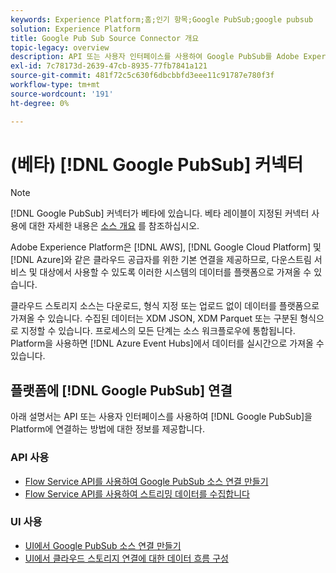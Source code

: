 ```yaml
---
keywords: Experience Platform;홈;인기 항목;Google PubSub;google pubsub
solution: Experience Platform
title: Google Pub Sub Source Connector 개요
topic-legacy: overview
description: API 또는 사용자 인터페이스를 사용하여 Google PubSub를 Adobe Experience Platform에 연결하는 방법을 알아봅니다.
exl-id: 7c78173d-2639-47cb-8935-77fb7841a121
source-git-commit: 481f72c5c630f6dbcbbfd3eee11c91787e780f3f
workflow-type: tm+mt
source-wordcount: '191'
ht-degree: 0%

---
```


# (베타) [!DNL Google PubSub] 커넥터

>[!NOTE]
>
>[!DNL Google PubSub] 커넥터가 베타에 있습니다. 베타 레이블이 지정된 커넥터 사용에 대한 자세한 내용은 [소스 개요](../../home.md#terms-and-conditions) 를 참조하십시오.

Adobe Experience Platform은 [!DNL AWS], [!DNL Google Cloud Platform] 및 [!DNL Azure]와 같은 클라우드 공급자를 위한 기본 연결을 제공하므로, 다운스트림 서비스 및 대상에서 사용할 수 있도록 이러한 시스템의 데이터를 플랫폼으로 가져올 수 있습니다.

클라우드 스토리지 소스는 다운로드, 형식 지정 또는 업로드 없이 데이터를 플랫폼으로 가져올 수 있습니다. 수집된 데이터는 XDM JSON, XDM Parquet 또는 구분된 형식으로 지정할 수 있습니다. 프로세스의 모든 단계는 소스 워크플로우에 통합됩니다. Platform을 사용하면 [!DNL Azure Event Hubs]에서 데이터를 실시간으로 가져올 수 있습니다.

## 플랫폼에 [!DNL Google PubSub] 연결

아래 설명서는 API 또는 사용자 인터페이스를 사용하여 [!DNL Google PubSub]을 Platform에 연결하는 방법에 대한 정보를 제공합니다.

### API 사용

- [Flow Service API를 사용하여 Google PubSub 소스 연결 만들기](../../tutorials/api/create/cloud-storage/google-pubsub.md)
- [Flow Service API를 사용하여 스트리밍 데이터를 수집합니다](../../tutorials/api/collect/streaming.md)

### UI 사용

- [UI에서 Google PubSub 소스 연결 만들기](../../tutorials/ui/create/cloud-storage/google-pubsub.md)
- [UI에서 클라우드 스토리지 연결에 대한 데이터 흐름 구성](../../tutorials/ui/dataflow/streaming/cloud-storage-streaming.md)
